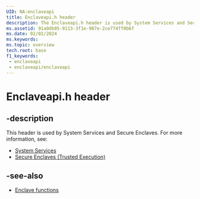 ```yaml
---
UID: NA:enclaveapi
title: Enclaveapi.h header
description: The Enclaveapi.h header is used by System Services and Secure Enclaves.
ms.assetid: 91a0db05-9113-3f1e-987e-2ce774ff0b6f
ms.date: 02/02/2024
ms.keywords: 
ms.topic: overview
tech.root: base
f1_keywords:
 - enclaveapi
 - enclaveapi/enclaveapi
---
```


# Enclaveapi.h header

## -description

This header is used by System Services and Secure Enclaves. For more information, see:

- [System Services](../_base/index.md)
- [Secure Enclaves (Trusted Execution)](/windows/win32/trusted-execution/enclaves)

## -see-also

- [Enclave functions](/windows/win32/trusted-execution/enclaves-functions)
